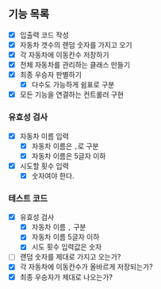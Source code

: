 ## 기능 목록

- [x] 입출력 코드 작성
- [x] 자동차 갯수의 랜덤 숫자를 가지고 오기
- [x] 각 자동차에 이동칸수 저장하기
- [x] 전체 자동차를 관리하는 클래스 만들기
- [x] 최종 우승자 판별하기
  - [x] 다수도 가능하게 쉼표로 구분
- [x] 모든 기능을 연결하는 컨트롤러 구현

### 유효성 검사

- [x] 자동차 이름 입력
  - [x] 자동차 이름은 `,`로 구분
  - [x] 자동차 이름은 5글자 이하
- [x] 시도할 횟수 입력
  - [x] 숫자여야 한다.

### 테스트 코드

- [x] 유효성 검사
  - [x] 자동차 이름 `,` 구분
  - [x] 자동차 이름 5글자 이하
  - [x] 시도 횟수 입력값은 숫자
- [ ] 랜덤 숫자를 제대로 가지고 오는가?
- [x] 각 자동차에 이동칸수가 올바르게 저장되는가?
- [x] 최종 우승자가 제대로 나오는가?
